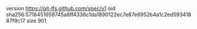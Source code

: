 version https://git-lfs.github.com/spec/v1
oid sha256:5716451659745a8ff4336c1da1890122ec7e87e6952b4a1c2ed59341887f9c17
size 901
